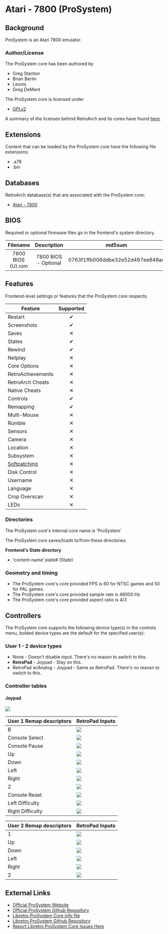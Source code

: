 # Atari - 7800 (ProSystem)

## Background

ProSystem is an Atari 7800 emulator.

### Author/License

The ProSystem core has been authored by

- Greg Stanton
- Brian Berlin
- Leonis
- Greg DeMent

The ProSystem core is licensed under

- [GPLv2](https://github.com/libretro/prosystem-libretro/blob/master/License.txt)

A summary of the licenses behind RetroArch and its cores have found [here](https://docs.libretro.com/tech/licenses/).

## Extensions

Content that can be loaded by the ProSystem core have the following file extensions:

- .a78
- .bin

## Databases

RetroArch database(s) that are associated with the ProSystem core:

- [Atari - 7800](https://github.com/libretro/libretro-database/blob/master/rdb/Atari%20-%207800.rdb)

## BIOS

Required or optional firmware files go in the frontend's system directory.

| Filename          | Description          | md5sum                           |
|:-----------------:|:--------------------:|:--------------------------------:|
| 7800 BIOS (U).rom | 7800 BIOS - Optional | 0763f1ffb006ddbe32e52d497ee848ae |

## Features

Frontend-level settings or features that the ProSystem core respects.

| Feature           | Supported |
|-------------------|:---------:|
| Restart           | ✔         |
| Screenshots       | ✔         |
| Saves             | ✕         |
| States            | ✔         |
| Rewind            | ✔         |
| Netplay           | ✕         |
| Core Options      | ✕         |
| RetroAchievements | ✕         |
| RetroArch Cheats  | ✕         |
| Native Cheats     | ✕         |
| Controls          | ✔         |
| Remapping         | ✔         |
| Multi-Mouse       | ✕         |
| Rumble            | ✕         |
| Sensors           | ✕         |
| Camera            | ✕         |
| Location          | ✕         |
| Subsystem         | ✕         |
| [Softpatching](https://docs.libretro.com/guides/softpatching/) | ✕         |
| Disk Control      | ✕         |
| Username          | ✕         |
| Language          | ✕         |
| Crop Overscan     | ✕         |
| LEDs              | ✕         |

### Directories

The ProSystem core's internal core name is 'ProSystem'

The ProSystem core saves/loads to/from these directories.

**Frontend's State directory**

- 'content-name'.state# (State)

### Geometry and timing

- The ProSystem core's core provided FPS is 60 for NTSC games and 50 for PAL games.
- The ProSystem core's core provided sample rate is 48000 Hz
- The ProSystem core's core provided aspect ratio is 4/3

## Controllers

The ProSystem core supports the following device type(s) in the controls menu, bolded device types are the default for the specified user(s):

### User 1 - 2 device types

- None - Doesn't disable input. There's no reason to switch to this.
- **RetroPad** - Joypad - Stay on this.
- RetroPad w/Analog - Joypad - Same as RetroPad. There's no reaosn to switch to this.

### Controller tables

#### Joypad

![](../image/controller/atari_7800.png)

| User 1 Remap descriptors | RetroPad Inputs                             |
|--------------------------|---------------------------------------------|
| B                        | ![](../image/retropad/retro_b.png)          |
| Console Select           | ![](../image/retropad/retro_select.png)     |
| Console Pause            | ![](../image/retropad/retro_start.png)      |
| Up                       | ![](../image/retropad/retro_dpad_up.png)    |
| Down                     | ![](../image/retropad/retro_dpad_down.png)  |
| Left                     | ![](../image/retropad/retro_dpad_left.png)  |
| Right                    | ![](../image/retropad/retro_dpad_right.png) |
| 2                        | ![](../image/retropad/retro_a.png)          |
| Console Reset            | ![](../image/retropad/retro_x.png)          |
| Left Difficulty          | ![](../image/retropad/retro_l1.png)         |
| Right Difficulty         | ![](../image/retropad/retro_r1.png)         |

| User 2 Remap descriptors | RetroPad Inputs                             |
|--------------------------|---------------------------------------------|
| 1                        | ![](../image/retropad/retro_b.png)          |
| Up                       | ![](../image/retropad/retro_dpad_up.png)    |
| Down                     | ![](../image/retropad/retro_dpad_down.png)  |
| Left                     | ![](../image/retropad/retro_dpad_left.png)  |
| Right                    | ![](../image/retropad/retro_dpad_right.png) |
| 2                        | ![](../image/retropad/retro_a.png)          |

## External Links

- [Official ProSystem Website](https://gstanton.github.io/ProSystem1_3/)
- [Official ProSystem Github Repository](https://github.com/gstanton/ProSystem1_3)
- [Libretro ProSystem Core info file](https://github.com/libretro/libretro-super/blob/master/dist/info/prosystem_libretro.info)
- [Libretro ProSystem Github Repository](https://github.com/libretro/prosystem-libretro)
- [Report Libretro ProSystem Core Issues Here](https://github.com/libretro/prosystem-libretro/issues)